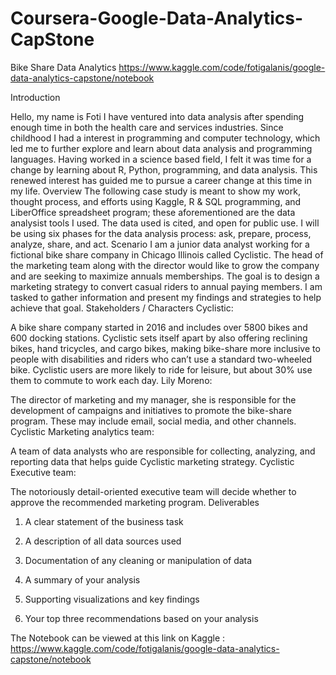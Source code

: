 # Coursera-Google-Data-Analytics-CapStone
Bike Share Data Analytics 
https://www.kaggle.com/code/fotigalanis/google-data-analytics-capstone/notebook

Introduction

Hello, my name is Foti I have ventured into data analysis after spending enough time in both the health care and services industries. Since childhood I had a interest in programming and computer technology, which led me to further explore and learn about data analysis and programming languages. Having worked in a science based field, I felt it was time for a change by learning about R, Python, programming, and data analysis. This renewed interest has guided me to pursue a career change at this time in my life.
Overview
The following case study is meant to show my work, thought process, and efforts using Kaggle, R & SQL programming, and LiberOffice spreadsheet program; these aforementioned are the data analysist tools I used. The data used is cited, and open for public use. I will be using six phases for the data analysis process: ask, prepare, process, analyze, share, and act.
Scenario
I am a junior data analyst working for a fictional bike share company in Chicago Illinois called Cyclistic. The head of the marketing team along with the director would like to grow the company and are seeking to maximize annuals memberships. The goal is to design a marketing strategy to convert casual riders to annual paying members. I am tasked to gather information and present my findings and strategies to help achieve that goal.
Stakeholders / Characters
Cyclistic:

A bike share company started in 2016 and includes over 5800 bikes and 600 docking stations. Cyclistic sets itself apart by also offering reclining bikes, hand tricycles, and cargo bikes, making bike-share more inclusive to people with disabilities and riders who can’t use a standard two-wheeled bike. Cyclistic users are more likely to ride for leisure, but about 30% use them to commute to work each day.
Lily Moreno:

The director of marketing and my manager, she is responsible for the development of campaigns and initiatives to promote the bike-share program. These may include email, social media, and other channels.
Cyclistic Marketing analytics team:

A team of data analysts who are responsible for collecting, analyzing, and reporting data that helps guide Cyclistic marketing strategy.
Cyclistic Executive team:

The notoriously detail-oriented executive team will decide whether to approve the recommended marketing program.
Deliverables
1. A clear statement of the business task

2. A description of all data sources used

3. Documentation of any cleaning or manipulation of data

4. A summary of your analysis

5. Supporting visualizations and key findings

6. Your top three recommendations based on your analysis

The Notebook can be viewed at this link on Kaggle : https://www.kaggle.com/code/fotigalanis/google-data-analytics-capstone/notebook
